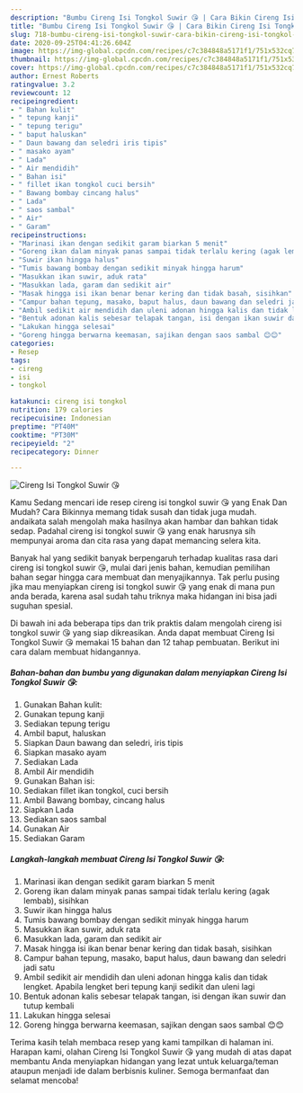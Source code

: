 ```yaml
---
description: "Bumbu Cireng Isi Tongkol Suwir 😘 | Cara Bikin Cireng Isi Tongkol Suwir 😘 Yang Bikin Ngiler"
title: "Bumbu Cireng Isi Tongkol Suwir 😘 | Cara Bikin Cireng Isi Tongkol Suwir 😘 Yang Bikin Ngiler"
slug: 718-bumbu-cireng-isi-tongkol-suwir-cara-bikin-cireng-isi-tongkol-suwir-yang-bikin-ngiler
date: 2020-09-25T04:41:26.604Z
image: https://img-global.cpcdn.com/recipes/c7c384848a5171f1/751x532cq70/cireng-isi-tongkol-suwir-😘-foto-resep-utama.jpg
thumbnail: https://img-global.cpcdn.com/recipes/c7c384848a5171f1/751x532cq70/cireng-isi-tongkol-suwir-😘-foto-resep-utama.jpg
cover: https://img-global.cpcdn.com/recipes/c7c384848a5171f1/751x532cq70/cireng-isi-tongkol-suwir-😘-foto-resep-utama.jpg
author: Ernest Roberts
ratingvalue: 3.2
reviewcount: 12
recipeingredient:
- " Bahan kulit"
- " tepung kanji"
- " tepung terigu"
- " baput haluskan"
- " Daun bawang dan seledri iris tipis"
- " masako ayam"
- " Lada"
- " Air mendidih"
- " Bahan isi"
- " fillet ikan tongkol cuci bersih"
- " Bawang bombay cincang halus"
- " Lada"
- " saos sambal"
- " Air"
- " Garam"
recipeinstructions:
- "Marinasi ikan dengan sedikit garam biarkan 5 menit"
- "Goreng ikan dalam minyak panas sampai tidak terlalu kering (agak lembab), sisihkan"
- "Suwir ikan hingga halus"
- "Tumis bawang bombay dengan sedikit minyak hingga harum"
- "Masukkan ikan suwir, aduk rata"
- "Masukkan lada, garam dan sedikit air"
- "Masak hingga isi ikan benar benar kering dan tidak basah, sisihkan"
- "Campur bahan tepung, masako, baput halus, daun bawang dan seledri jadi satu"
- "Ambil sedikit air mendidih dan uleni adonan hingga kalis dan tidak lengket. Apabila lengket beri tepung kanji sedikit dan uleni lagi"
- "Bentuk adonan kalis sebesar telapak tangan, isi dengan ikan suwir dan tutup kembali"
- "Lakukan hingga selesai"
- "Goreng hingga berwarna keemasan, sajikan dengan saos sambal 😊😊"
categories:
- Resep
tags:
- cireng
- isi
- tongkol

katakunci: cireng isi tongkol 
nutrition: 179 calories
recipecuisine: Indonesian
preptime: "PT40M"
cooktime: "PT30M"
recipeyield: "2"
recipecategory: Dinner

---
```



![Cireng Isi Tongkol Suwir 😘](https://img-global.cpcdn.com/recipes/c7c384848a5171f1/751x532cq70/cireng-isi-tongkol-suwir-😘-foto-resep-utama.jpg)

Kamu Sedang mencari ide resep cireng isi tongkol suwir 😘 yang Enak Dan Mudah? Cara Bikinnya memang tidak susah dan tidak juga mudah. andaikata salah mengolah maka hasilnya akan hambar dan bahkan tidak sedap. Padahal cireng isi tongkol suwir 😘 yang enak harusnya sih mempunyai aroma dan cita rasa yang dapat memancing selera kita.



Banyak hal yang sedikit banyak berpengaruh terhadap kualitas rasa dari cireng isi tongkol suwir 😘, mulai dari jenis bahan, kemudian pemilihan bahan segar hingga cara membuat dan menyajikannya. Tak perlu pusing jika mau menyiapkan cireng isi tongkol suwir 😘 yang enak di mana pun anda berada, karena asal sudah tahu triknya maka hidangan ini bisa jadi suguhan spesial.


Di bawah ini ada beberapa tips dan trik praktis dalam mengolah cireng isi tongkol suwir 😘 yang siap dikreasikan. Anda dapat membuat Cireng Isi Tongkol Suwir 😘 memakai 15 bahan dan 12 tahap pembuatan. Berikut ini cara dalam membuat hidangannya.

<!--inarticleads1-->

##### Bahan-bahan dan bumbu yang digunakan dalam menyiapkan Cireng Isi Tongkol Suwir 😘:

1. Gunakan  Bahan kulit:
1. Gunakan  tepung kanji
1. Sediakan  tepung terigu
1. Ambil  baput, haluskan
1. Siapkan  Daun bawang dan seledri, iris tipis
1. Siapkan  masako ayam
1. Sediakan  Lada
1. Ambil  Air mendidih
1. Gunakan  Bahan isi:
1. Sediakan  fillet ikan tongkol, cuci bersih
1. Ambil  Bawang bombay, cincang halus
1. Siapkan  Lada
1. Sediakan  saos sambal
1. Gunakan  Air
1. Sediakan  Garam




<!--inarticleads2-->

##### Langkah-langkah membuat Cireng Isi Tongkol Suwir 😘:

1. Marinasi ikan dengan sedikit garam biarkan 5 menit
1. Goreng ikan dalam minyak panas sampai tidak terlalu kering (agak lembab), sisihkan
1. Suwir ikan hingga halus
1. Tumis bawang bombay dengan sedikit minyak hingga harum
1. Masukkan ikan suwir, aduk rata
1. Masukkan lada, garam dan sedikit air
1. Masak hingga isi ikan benar benar kering dan tidak basah, sisihkan
1. Campur bahan tepung, masako, baput halus, daun bawang dan seledri jadi satu
1. Ambil sedikit air mendidih dan uleni adonan hingga kalis dan tidak lengket. Apabila lengket beri tepung kanji sedikit dan uleni lagi
1. Bentuk adonan kalis sebesar telapak tangan, isi dengan ikan suwir dan tutup kembali
1. Lakukan hingga selesai
1. Goreng hingga berwarna keemasan, sajikan dengan saos sambal 😊😊




Terima kasih telah membaca resep yang kami tampilkan di halaman ini. Harapan kami, olahan Cireng Isi Tongkol Suwir 😘 yang mudah di atas dapat membantu Anda menyiapkan hidangan yang lezat untuk keluarga/teman ataupun menjadi ide dalam berbisnis kuliner. Semoga bermanfaat dan selamat mencoba!
